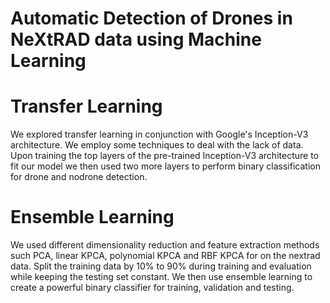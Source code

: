 # Automatic Detection of Drones in NeXtRAD data using Machine Learning

# Transfer Learning
We explored transfer learning in conjunction with Google's Inception-V3 architecture. 
We employ some techniques to deal with the lack of data. Upon training the top layers of the pre-trained Inception-V3 architecture 
to fit our model we then used two more layers to perform binary classification for drone and nodrone detection.

# Ensemble Learning
We used different dimensionality reduction and feature extraction methods such PCA, linear KPCA, polynomial KPCA and RBF KPCA for on the nextrad data. 
Split the training data by 10% to 90% during training and evaluation while keeping the testing set constant. 
We then use ensemble learning to create a powerful binary classifier for training, validation and testing.
